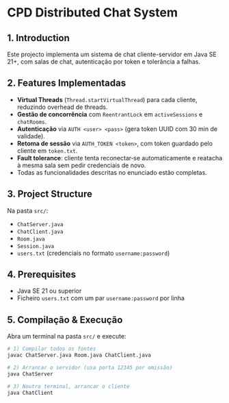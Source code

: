 # CPD Distributed Chat System

## 1. Introduction
Este projecto implementa um sistema de chat cliente-servidor em Java SE 21+, com salas de chat, autenticação por token e tolerância a falhas.

## 2. Features Implementadas
- **Virtual Threads** (`Thread.startVirtualThread`) para cada cliente, reduzindo overhead de threads.
- **Gestão de concorrência** com `ReentrantLock` em `activeSessions` e `chatRooms`.
- **Autenticação** via `AUTH <user> <pass>` (gera token UUID com 30 min de validade).
- **Retoma de sessão** via `AUTH_TOKEN <token>`, com token guardado pelo cliente em `token.txt`.
- **Fault tolerance**: cliente tenta reconectar‐se automaticamente e reatacha à mesma sala sem pedir credenciais de novo.
- Todas as funcionalidades descritas no enunciado estão completas.

## 3. Project Structure
Na pasta `src/`:
- `ChatServer.java`
- `ChatClient.java`
- `Room.java`
- `Session.java`
- `users.txt` (credenciais no formato `username:password`)


## 4. Prerequisites
- Java SE 21 ou superior
- Ficheiro `users.txt` com um par `username:password` por linha


## 5. Compilação & Execução

Abra um terminal na pasta `src/` e execute:

```bash
# 1) Compilar todos os fontes
javac ChatServer.java Room.java ChatClient.java

# 2) Arrancar o servidor (usa porta 12345 por omissão)
java ChatServer

# 3) Noutro terminal, arrancar o cliente
java ChatClient 
